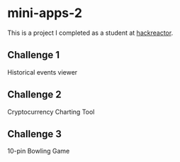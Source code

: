 # mini-apps-2
This is a project I completed as a student at [hackreactor](http://hackreactor.com).

## Challenge 1
Historical events viewer

## Challenge 2
Cryptocurrency Charting Tool

## Challenge 3
10-pin Bowling Game
